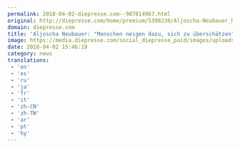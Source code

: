 ```yaml
---
permalink: 2018-04-02-diepresse.com--987814967.html
original: http://diepresse.com/home/premium/5398230/Aljoscha-Neubauer_Menschen-neigen-dazu-sich-zu-ueberschaetzen?from=rss
domain: diepresse.com
title: 'Aljoscha Neubauer: "Menschen neigen dazu, sich zu überschätzen"'
image: https://media.diepresse.com/social_diepresse_paid/images/uploads_1200/e/d/6/5398230/A178E002-AD75-4AF5-9132-3024312E5510_v0_l.jpg
date: 2018-04-02 15:46:19
category: news
translations: 
 - 'en'
 - 'es'
 - 'ru'
 - 'ja'
 - 'fr'
 - 'it'
 - 'zh-CN'
 - 'zh-TW'
 - 'ar'
 - 'pt'
 - 'hy'
---
```


